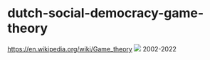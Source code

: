 # dutch-social-democracy-game-theory

https://en.wikipedia.org/wiki/Game_theory
![](https://github.com/nondejus/dutch-social-democracy-game-theory/blob/main/ArtBoard%20Image%20(223).jpg)
2002-2022
